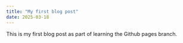 ```yaml
---
title: "My first blog post"
date: 2025-03-18
---
```


This is my first blog post as part of learning the Github pages branch.
